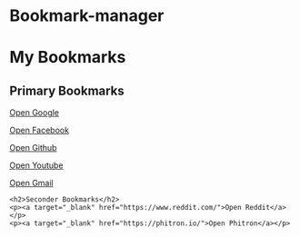 # Bookmark-manager
<!DOCTYPE html>
<html lang="en">
<head>
    <meta charset="UTF-8">
    <meta name="viewport" content="width=device-width, initial-scale=1.0">
    <title>Bookmark Manger</title>
</head>
<body>
    <h1>My Bookmarks</h1>
    <h2>Primary Bookmarks</h2>
    <p><a target="_blank" href="https://www.google.com/">Open Google</a></p>
    <p><a target="_blank" href="https://www.facebook.com/">Open Facebook</a></p>
    <p><a target="_blank" href="https://www.github.com/">Open Github</a></p>
    <p><a target="_blank" href="https://www.youtube.com/">Open Youtube</a></p>
    <p><a target="_blank" href="https://www.gmail.com/">Open Gmail</a></p>

    <h2>Seconder Bookmarks</h2>
    <p><a target="_blank" href="https://www.reddit.com/">Open Reddit</a></p>
    <p><a target="_blank" href="https://phitron.io/">Open Phitron</a></p>
</body>
</html>
